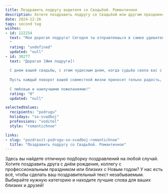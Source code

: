 ```yaml
---
title: Поздравить подругу водителя со Свадьбой. Романтичное
description: Хотите поздравить подругу со Свадьбой или другим праздником? Наш ИИ создаст незабываемое поздравление, а вы обязательно выделитесь среди других.  
date: 2024-12-26
tags: second tag
wishes:
- id: 122254
  text: "Моя дорогая подруга! Сегодня ты отправляешься в самое удивительное путешествие жизни – в совместную поездку с любимым человеком! Пусть ваш путь будет полон любви, нежности и взаимного уважения, как самая гладкая и красивая дорога.  Пусть каждый километр, пройденный вместе, приносит вам только радость и счастье!  Счастья вам, моя дорогая, и долгой, счастливой семейной жизни!  Пусть ваша любовь будет вечной, как бесконечная дорога, ведущая к счастью!
  "
  rating: "undefined"
  updated: "null"
- id: 30277
  text: "Дорогая [Имя подруги]!
  
  С днем вашей свадьбы, с этим чудесным днем, когда судьба свела вас с тем, кто стал вашим надежным штурманом по жизни! Пусть ваша любовь будет всеобъемлющей, как бескрайние дороги, и яркой, как закаты, которые вы будете встречать вместе.
  
  Пусть каждый поворот вашей совместной жизни приносит только радость, а все светлые мечты сбываются с лёгкостью и уверенностью. Желаю вам нескончаемого счастья, понимания и поддержки в любых ситуациях. Пусть ваш семейный путь будет гладким и безопасным, как идеально отлаженный механизм.
  
  С любовью и наилучшими пожеланиями!"
  rating: "0"
  updated: "null"

selectedValues:
  recipients: "podrugu"
  holidays: "so-svadboj"
  professions: "voditel"
  style: "romantichnoe"

links:
- slug: "pozdravit-podrugu-so-svadboj-romantichnoe"
  title: "Поздравить подругу со Свадьбой. Романтичное"
---
```


Здесь вы найдете отличную подборку поздравлений на любой случай. 
Хотите поздравить друга с днём рождения, коллегу с профессиональным праздником или близких с Новым годом? У нас есть всё, чтобы сделать ваш поздравительный текст незабываемым. Выбирайте нужную категорию и находите лучшие слова для ваших близких и друзей!
